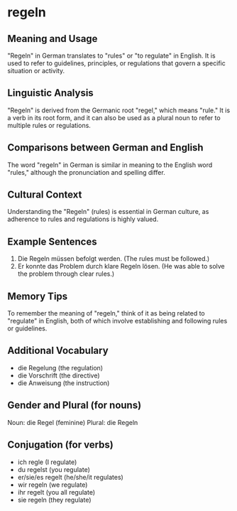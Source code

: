 # regeln
## Meaning and Usage
"Regeln" in German translates to "rules" or "to regulate" in English. It is used to refer to guidelines, principles, or regulations that govern a specific situation or activity.

## Linguistic Analysis
"Regeln" is derived from the Germanic root "regel," which means "rule." It is a verb in its root form, and it can also be used as a plural noun to refer to multiple rules or regulations.

## Comparisons between German and English
The word "regeln" in German is similar in meaning to the English word "rules," although the pronunciation and spelling differ.

## Cultural Context
Understanding the "Regeln" (rules) is essential in German culture, as adherence to rules and regulations is highly valued.

## Example Sentences
1. Die Regeln müssen befolgt werden. (The rules must be followed.)
2. Er konnte das Problem durch klare Regeln lösen. (He was able to solve the problem through clear rules.)

## Memory Tips
To remember the meaning of "regeln," think of it as being related to "regulate" in English, both of which involve establishing and following rules or guidelines.

## Additional Vocabulary
- die Regelung (the regulation)
- die Vorschrift (the directive)
- die Anweisung (the instruction)

## Gender and Plural (for nouns)
Noun: die Regel (feminine)
Plural: die Regeln

## Conjugation (for verbs)
- ich regle (I regulate)
- du regelst (you regulate)
- er/sie/es regelt (he/she/it regulates)
- wir regeln (we regulate)
- ihr regelt (you all regulate)
- sie regeln (they regulate)